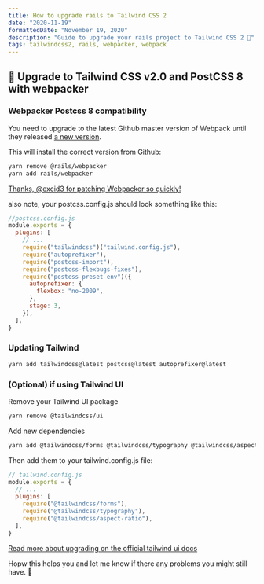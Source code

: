 ```yaml
---
title: How to upgrade rails to Tailwind CSS 2
date: "2020-11-19"
formattedDate: "November 19, 2020"
description: "Guide to upgrade your rails project to Tailwind CSS 2 🚀"
tags: tailwindcss2, rails, webpacker, webpack
---
```


## 🚀 Upgrade to Tailwind CSS v2.0 and PostCSS 8 with webpacker

### Webpacker Postcss 8 compatibility

You need to upgrade to the latest Github master version of Webpack until they released [a new version](https://github.com/rails/webpacker/issues/2782).

This will install the correct version from Github:

```bash
yarn remove @rails/webpacker
yarn add rails/webpacker
```

[Thanks, @excid3 for patching Webpacker so quickly!](https://github.com/rails/webpacker/pull/2783)

also note, your postcss.config.js should look something like this:

```js
//postcss.config.js
module.exports = {
  plugins: [
    // ...
    require("tailwindcss")("tailwind.config.js"),
    require("autoprefixer"),
    require("postcss-import"),
    require("postcss-flexbugs-fixes"),
    require("postcss-preset-env")({
      autoprefixer: {
        flexbox: "no-2009",
      },
      stage: 3,
    }),
  ],
}
```

### Updating Tailwind

```bash
yarn add tailwindcss@latest postcss@latest autoprefixer@latest
```

### (Optional) if using Tailwind UI

Remove your Tailwind UI package

```bash
yarn remove @tailwindcss/ui
```

Add new dependencies

```bash
yarn add @tailwindcss/forms @tailwindcss/typography @tailwindcss/aspect-ratio
```

Then add them to your tailwind.config.js file:

```js
// tailwind.config.js
module.exports = {
  // ...
  plugins: [
    require("@tailwindcss/forms"),
    require("@tailwindcss/typography"),
    require("@tailwindcss/aspect-ratio"),
  ],
}
```

[Read more about upgrading on the official tailwind ui docs](https://tailwindui.com/changes-for-v2#updating-your-tailwind-ui-projects)

Hopw this helps you and let me know if there any problems you might still have. 🚀
